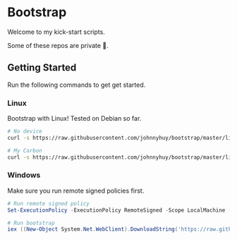 # Bootstrap

Welcome to my kick-start scripts.

Some of these repos are private 🤫.

## Getting Started

Run the following commands to get get started.

### Linux

Bootstrap with Linux! Tested on Debian so far.

```bash
# No device
curl -s https://raw.githubusercontent.com/johnnyhuy/bootstrap/master/linux.sh | /bin/bash

# My Carbon
curl -s https://raw.githubusercontent.com/johnnyhuy/bootstrap/master/linux.sh | /bin/bash -s -- --device johnny-carbon
```

### Windows

Make sure you run remote signed policies first.

```powershell
# Run remote signed policy
Set-ExecutionPolicy -ExecutionPolicy RemoteSigned -Scope LocalMachine -Force

# Run bootstrap
iex ((New-Object System.Net.WebClient).DownloadString('https://raw.githubusercontent.com/johnnyhuy/bootstrap/master/windows.ps1'))
```

